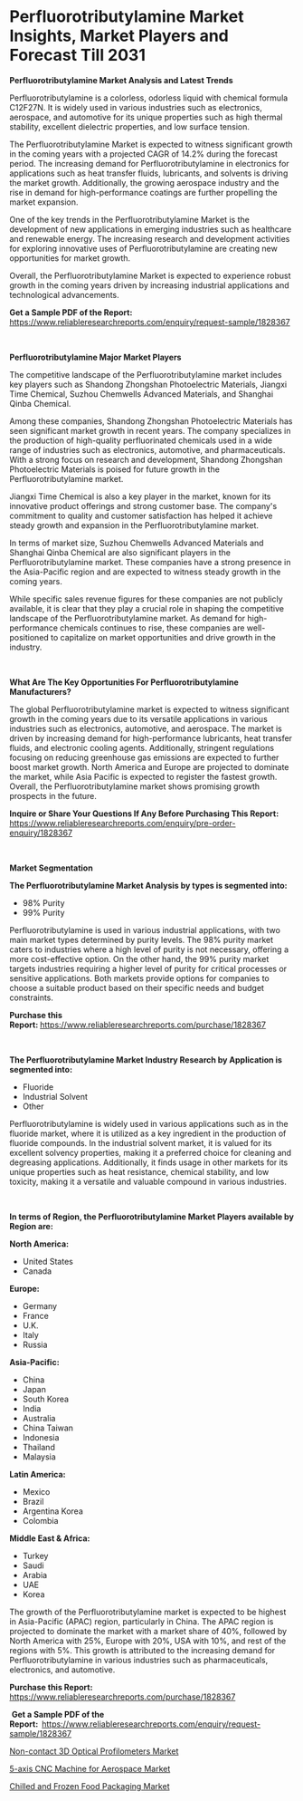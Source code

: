 <p><h1>Perfluorotributylamine Market Insights, Market Players and Forecast Till 2031</h1></p><p><strong>Perfluorotributylamine Market Analysis and Latest Trends</strong></p>
<p><p>Perfluorotributylamine is a colorless, odorless liquid with chemical formula C12F27N. It is widely used in various industries such as electronics, aerospace, and automotive for its unique properties such as high thermal stability, excellent dielectric properties, and low surface tension.</p><p>The Perfluorotributylamine Market is expected to witness significant growth in the coming years with a projected CAGR of 14.2% during the forecast period. The increasing demand for Perfluorotributylamine in electronics for applications such as heat transfer fluids, lubricants, and solvents is driving the market growth. Additionally, the growing aerospace industry and the rise in demand for high-performance coatings are further propelling the market expansion.</p><p>One of the key trends in the Perfluorotributylamine Market is the development of new applications in emerging industries such as healthcare and renewable energy. The increasing research and development activities for exploring innovative uses of Perfluorotributylamine are creating new opportunities for market growth.</p><p>Overall, the Perfluorotributylamine Market is expected to experience robust growth in the coming years driven by increasing industrial applications and technological advancements.</p></p>
<p><strong>Get a Sample PDF of the Report:&nbsp;</strong> <a href="https://www.reliableresearchreports.com/enquiry/request-sample/1828367">https://www.reliableresearchreports.com/enquiry/request-sample/1828367</a></p>
<p>&nbsp;</p>
<p><strong>Perfluorotributylamine Major Market Players</strong></p>
<p><p>The competitive landscape of the Perfluorotributylamine market includes key players such as Shandong Zhongshan Photoelectric Materials, Jiangxi Time Chemical, Suzhou Chemwells Advanced Materials, and Shanghai Qinba Chemical. </p><p>Among these companies, Shandong Zhongshan Photoelectric Materials has seen significant market growth in recent years. The company specializes in the production of high-quality perfluorinated chemicals used in a wide range of industries such as electronics, automotive, and pharmaceuticals. With a strong focus on research and development, Shandong Zhongshan Photoelectric Materials is poised for future growth in the Perfluorotributylamine market.</p><p>Jiangxi Time Chemical is also a key player in the market, known for its innovative product offerings and strong customer base. The company's commitment to quality and customer satisfaction has helped it achieve steady growth and expansion in the Perfluorotributylamine market.</p><p>In terms of market size, Suzhou Chemwells Advanced Materials and Shanghai Qinba Chemical are also significant players in the Perfluorotributylamine market. These companies have a strong presence in the Asia-Pacific region and are expected to witness steady growth in the coming years.</p><p>While specific sales revenue figures for these companies are not publicly available, it is clear that they play a crucial role in shaping the competitive landscape of the Perfluorotributylamine market. As demand for high-performance chemicals continues to rise, these companies are well-positioned to capitalize on market opportunities and drive growth in the industry.</p></p>
<p>&nbsp;</p>
<p><strong>What Are The Key Opportunities For Perfluorotributylamine Manufacturers?</strong></p>
<p><p>The global Perfluorotributylamine market is expected to witness significant growth in the coming years due to its versatile applications in various industries such as electronics, automotive, and aerospace. The market is driven by increasing demand for high-performance lubricants, heat transfer fluids, and electronic cooling agents. Additionally, stringent regulations focusing on reducing greenhouse gas emissions are expected to further boost market growth. North America and Europe are projected to dominate the market, while Asia Pacific is expected to register the fastest growth. Overall, the Perfluorotributylamine market shows promising growth prospects in the future.</p></p>
<p><strong>Inquire or Share Your Questions If Any Before Purchasing This Report:</strong> <a href="https://www.reliableresearchreports.com/enquiry/pre-order-enquiry/1828367">https://www.reliableresearchreports.com/enquiry/pre-order-enquiry/1828367</a></p>
<p>&nbsp;</p>
<p><strong>Market Segmentation</strong></p>
<p><strong>The Perfluorotributylamine Market Analysis by types is segmented into:</strong></p>
<p><ul><li>98% Purity</li><li>99% Purity</li></ul></p>
<p><p>Perfluorotributylamine is used in various industrial applications, with two main market types determined by purity levels. The 98% purity market caters to industries where a high level of purity is not necessary, offering a more cost-effective option. On the other hand, the 99% purity market targets industries requiring a higher level of purity for critical processes or sensitive applications. Both markets provide options for companies to choose a suitable product based on their specific needs and budget constraints.</p></p>
<p><strong>Purchase this Report:&nbsp;</strong><a href="https://www.reliableresearchreports.com/purchase/1828367">https://www.reliableresearchreports.com/purchase/1828367</a></p>
<p>&nbsp;</p>
<p><strong>The Perfluorotributylamine Market Industry Research by Application is segmented into:</strong></p>
<p><ul><li>Fluoride</li><li>Industrial Solvent</li><li>Other</li></ul></p>
<p><p>Perfluorotributylamine is widely used in various applications such as in the fluoride market, where it is utilized as a key ingredient in the production of fluoride compounds. In the industrial solvent market, it is valued for its excellent solvency properties, making it a preferred choice for cleaning and degreasing applications. Additionally, it finds usage in other markets for its unique properties such as heat resistance, chemical stability, and low toxicity, making it a versatile and valuable compound in various industries.</p></p>
<p>&nbsp;</p>
<p><strong>In terms of Region, the Perfluorotributylamine Market Players available by Region are:</strong></p>
<p>
    <p> <strong> North America: </strong>
        <ul>
            <li>United States</li>
            <li>Canada</li>
        </ul>
        </p> 
    <p> <strong> Europe: </strong>
        <ul>
            <li>Germany</li>
            <li>France</li>
            <li>U.K.</li>
            <li>Italy</li>
            <li>Russia</li>
        </ul>
        </p> 
    <p> <strong> Asia-Pacific: </strong>
        <ul>
            <li>China</li>
            <li>Japan</li>
            <li>South Korea</li>
            <li>India</li>
            <li>Australia</li>
            <li>China Taiwan</li>
            <li>Indonesia</li>
            <li>Thailand</li>
            <li>Malaysia</li>
        </ul>
        </p> 
    <p> <strong> Latin America: </strong>
        <ul>
            <li>Mexico</li>
            <li>Brazil</li>
            <li>Argentina Korea</li>
            <li>Colombia</li>
        </ul>
        </p> 
    <p> <strong> Middle East & Africa: </strong>
        <ul>
            <li>Turkey</li>
            <li>Saudi</li>
            <li>Arabia</li>
            <li>UAE</li>
            <li>Korea</li>
        </ul>
    </p>
    </p>
<p><p>The growth of the Perfluorotributylamine market is expected to be highest in Asia-Pacific (APAC) region, particularly in China. The APAC region is projected to dominate the market with a market share of 40%, followed by North America with 25%, Europe with 20%, USA with 10%, and rest of the regions with 5%. This growth is attributed to the increasing demand for Perfluorotributylamine in various industries such as pharmaceuticals, electronics, and automotive.</p></p>
<p><strong>Purchase this Report: </strong><a href="https://www.reliableresearchreports.com/purchase/1828367">https://www.reliableresearchreports.com/purchase/1828367</a></p>
<p>&nbsp;<strong>Get a Sample PDF of the Report:&nbsp;&nbsp;</strong><a href="https://www.reliableresearchreports.com/enquiry/request-sample/1828367">https://www.reliableresearchreports.com/enquiry/request-sample/1828367</a></p>
<p><strong></strong></p>
<p><p><a href="https://view.publitas.com/reportprime-1/non-contact-3d-optical-profilometers-market-analysis-examines-its-scope-on-growth-opportunities-and-forecasted-trends-spanning-from-2023-to-2030/">Non-contact 3D Optical Profilometers Market</a></p><p><a href="https://view.publitas.com/reportprime-1/5-axis-cnc-machine-for-aerospace-market-offers-provide-insightful-data-for-the-time-period-from-2023-to-2030-and-also-provide-analysis-based-on-application-type-and-region/">5-axis CNC Machine for Aerospace Market</a></p><p><a href="https://view.publitas.com/reportprime-1/chilled-and-frozen-food-packaging-market-analysis-and-market-size-global-industry-overview-market-segmentation-and-forecast-2023-to-2030/">Chilled and Frozen Food Packaging Market</a></p></p>